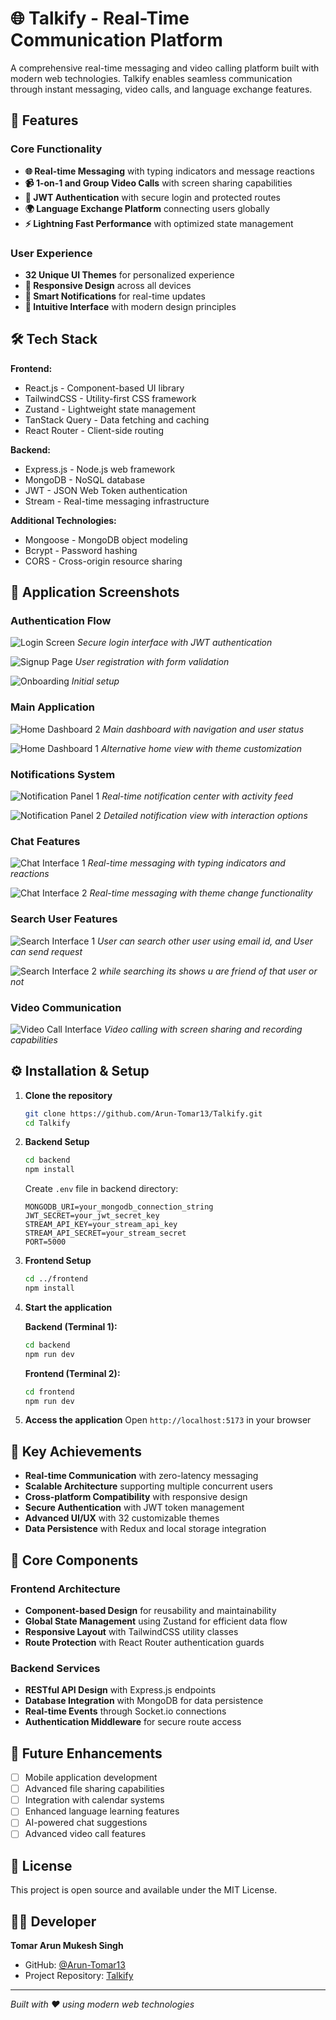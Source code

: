 # 🌐 Talkify - Real-Time Communication Platform

A comprehensive real-time messaging and video calling platform built with modern web technologies. Talkify enables seamless communication through instant messaging, video calls, and language exchange features.

## 🚀 Features

### Core Functionality
- **🌐 Real-time Messaging** with typing indicators and message reactions
- **📹 1-on-1 and Group Video Calls** with screen sharing capabilities
- **🔐 JWT Authentication** with secure login and protected routes
- **🌍 Language Exchange Platform** connecting users globally
- **⚡ Lightning Fast Performance** with optimized state management

### User Experience
- **32 Unique UI Themes** for personalized experience
- **📱 Responsive Design** across all devices
- **🔔 Smart Notifications** for real-time updates
- **🎯 Intuitive Interface** with modern design principles

## 🛠️ Tech Stack

**Frontend:**
- React.js - Component-based UI library
- TailwindCSS - Utility-first CSS framework
- Zustand - Lightweight state management
- TanStack Query - Data fetching and caching
- React Router - Client-side routing

**Backend:**
- Express.js - Node.js web framework
- MongoDB - NoSQL database
- JWT - JSON Web Token authentication
- Stream - Real-time messaging infrastructure

**Additional Technologies:**
- Mongoose - MongoDB object modeling
- Bcrypt - Password hashing
- CORS - Cross-origin resource sharing

## 📱 Application Screenshots

### Authentication Flow

![Login Screen](./preview/login.png)
*Secure login interface with JWT authentication*

![Signup Page](./preview/signup.png) 
*User registration with form validation*

![Onboarding](./preview/onboarded.png)
*Initial setup*

### Main Application
![Home Dashboard 2](./preview/Home1.png)
*Main dashboard with navigation and user status*

![Home Dashboard 1](./preview/Home.png)
*Alternative home view with theme customization*


### Notifications System
![Notification Panel 1](./preview/notification.png)
*Real-time notification center with activity feed*

![Notification Panel 2](./preview/notification2.png)
*Detailed notification view with interaction options*

### Chat Features
![Chat Interface 1](./preview/chat2.png)
*Real-time messaging with typing indicators and reactions*

![Chat Interface 2](./preview/chat.png)
*Real-time messaging with theme change functionality*

### Search User Features
![Search Interface 1](./preview/searchUser.png)
*User can search other user using email id, and User can send request*

![Search Interface 2](./preview/searchUser1.png)
*while searching its shows u are friend of that user or not*

### Video Communication
![Video Call Interface](./preview/Videocall.png)
*Video calling with screen sharing and recording capabilities*

## ⚙️ Installation & Setup

1. **Clone the repository**
   ```bash
   git clone https://github.com/Arun-Tomar13/Talkify.git
   cd Talkify
   ```

2. **Backend Setup**
   ```bash
   cd backend
   npm install
   ```
   
   Create `.env` file in backend directory:
   ```env
   MONGODB_URI=your_mongodb_connection_string
   JWT_SECRET=your_jwt_secret_key
   STREAM_API_KEY=your_stream_api_key
   STREAM_API_SECRET=your_stream_secret
   PORT=5000
   ```

3. **Frontend Setup**
   ```bash
   cd ../frontend
   npm install
   ```

4. **Start the application**
   
   **Backend (Terminal 1):**
   ```bash
   cd backend
   npm run dev
   ```
   
   **Frontend (Terminal 2):**
   ```bash
   cd frontend
   npm run dev
   ```

5. **Access the application**
   Open `http://localhost:5173` in your browser

## 🎯 Key Achievements

- **Real-time Communication** with zero-latency messaging
- **Scalable Architecture** supporting multiple concurrent users
- **Cross-platform Compatibility** with responsive design
- **Secure Authentication** with JWT token management
- **Advanced UI/UX** with 32 customizable themes
- **Data Persistence** with Redux and local storage integration

## 🔧 Core Components

### Frontend Architecture
- **Component-based Design** for reusability and maintainability
- **Global State Management** using Zustand for efficient data flow
- **Responsive Layout** with TailwindCSS utility classes
- **Route Protection** with React Router authentication guards

### Backend Services
- **RESTful API Design** with Express.js endpoints
- **Database Integration** with MongoDB for data persistence
- **Real-time Events** through Socket.io connections
- **Authentication Middleware** for secure route access

## 🌟 Future Enhancements

- [ ] Mobile application development
- [ ] Advanced file sharing capabilities
- [ ] Integration with calendar systems
- [ ] Enhanced language learning features
- [ ] AI-powered chat suggestions
- [ ] Advanced video call features

## 📄 License

This project is open source and available under the MIT License.

## 👨‍💻 Developer

**Tomar Arun Mukesh Singh**
- GitHub: [@Arun-Tomar13](https://github.com/Arun-Tomar13)
- Project Repository: [Talkify](https://github.com/Arun-Tomar13/Talkify)

---

*Built with ❤️ using modern web technologies*
